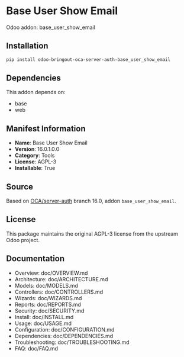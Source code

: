 # Base User Show Email

Odoo addon: base_user_show_email

## Installation

```bash
pip install odoo-bringout-oca-server-auth-base_user_show_email
```

## Dependencies

This addon depends on:
- base
- web

## Manifest Information

- **Name**: Base User Show Email
- **Version**: 16.0.1.0.0
- **Category**: Tools
- **License**: AGPL-3
- **Installable**: True

## Source

Based on [OCA/server-auth](https://github.com/OCA/server-auth) branch 16.0, addon `base_user_show_email`.

## License

This package maintains the original AGPL-3 license from the upstream Odoo project.

## Documentation

- Overview: doc/OVERVIEW.md
- Architecture: doc/ARCHITECTURE.md
- Models: doc/MODELS.md
- Controllers: doc/CONTROLLERS.md
- Wizards: doc/WIZARDS.md
- Reports: doc/REPORTS.md
- Security: doc/SECURITY.md
- Install: doc/INSTALL.md
- Usage: doc/USAGE.md
- Configuration: doc/CONFIGURATION.md
- Dependencies: doc/DEPENDENCIES.md
- Troubleshooting: doc/TROUBLESHOOTING.md
- FAQ: doc/FAQ.md
